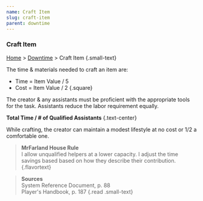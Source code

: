 ```yaml
---
name: Craft Item
slug: craft-item
parent: downtime
---
```

### Craft Item
[Home](dm-operations-center) > [Downtime](downtime) > Craft Item {.small-text}

The time & materials needed to craft an item are:
- Time = Item Value / 5
- Cost = Item Value / 2
{.square}

The creator & any assistants must be proficient with the appropriate tools for the task. Assistants reduce the labor requirement equally. 

**Total Time / # of Qualified Assistants** {.text-center}

While crafting, the creator can maintain a modest lifestyle at no cost or 1/2 a comfortable one.

> **MrFarland House Rule**<br/>
> I allow unqualified helpers at a lower capacity. I adjust the time savings based based on how they describe their contribution.
{.flavortext}

> **Sources** <br/>
> System Reference Document, p. 88<br/>
> Player's Handbook, p. 187
{.read .small-text}